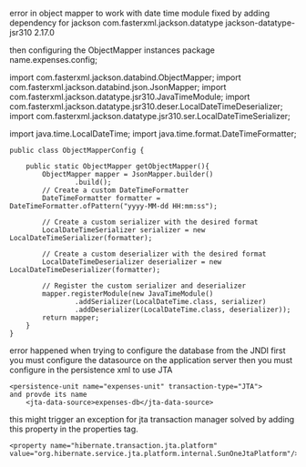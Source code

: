 error in object mapper to work with date time module fixed by adding dependency for jackson
<dependency>
<groupId>com.fasterxml.jackson.datatype</groupId>
<artifactId>jackson-datatype-jsr310</artifactId>
<version>2.17.0</version> <!-- Use the latest version -->
</dependency>

then configuring the ObjectMapper instances
package name.expenses.config;

import com.fasterxml.jackson.databind.ObjectMapper;
import com.fasterxml.jackson.databind.json.JsonMapper;
import com.fasterxml.jackson.datatype.jsr310.JavaTimeModule;
import com.fasterxml.jackson.datatype.jsr310.deser.LocalDateTimeDeserializer;
import com.fasterxml.jackson.datatype.jsr310.ser.LocalDateTimeSerializer;

import java.time.LocalDateTime;
import java.time.format.DateTimeFormatter;

    public class ObjectMapperConfig {
    
        public static ObjectMapper getObjectMapper(){
            ObjectMapper mapper = JsonMapper.builder()
                    .build();
            // Create a custom DateTimeFormatter
            DateTimeFormatter formatter = DateTimeFormatter.ofPattern("yyyy-MM-dd HH:mm:ss");
    
            // Create a custom serializer with the desired format
            LocalDateTimeSerializer serializer = new LocalDateTimeSerializer(formatter);
    
            // Create a custom deserializer with the desired format
            LocalDateTimeDeserializer deserializer = new LocalDateTimeDeserializer(formatter);
    
            // Register the custom serializer and deserializer
            mapper.registerModule(new JavaTimeModule()
                    .addSerializer(LocalDateTime.class, serializer)
                    .addDeserializer(LocalDateTime.class, deserializer));
            return mapper;
        }
    }


error happened when trying to configure the database from the JNDI
first you must configure the datasource on the application server
then you must configure in the persistence xml to use JTA
        
    <persistence-unit name="expenses-unit" transaction-type="JTA">
    and provde its name 
        <jta-data-source>expenses-db</jta-data-source>

this might trigger an exception for jta transaction manager
solved by adding this property in the properties tag.
    
    <property name="hibernate.transaction.jta.platform" value="org.hibernate.service.jta.platform.internal.SunOneJtaPlatform"/>


